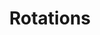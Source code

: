 ---
title: 'Rotations'
description: 'Studs Not On Top (SNOT) and more ...'
module_size: small

collections:
    - 
        title: 'Stud Tilt'
        route: 'techs/rotation/function:stud_tilt'
        slug: 'stud_tilt'
        collection: 'stud_tilt'
    - 
        title: 'Stud Twist'
        route: 'techs/rotation/function:stud_twist'
        slug: 'stud_twist'
        collection: 'stud_twist'

stud_tilt:
    items: 
        '@taxonomy.function': stud_tilt

stud_twist:
    items: 
        '@taxonomy.function': stud_twist
---